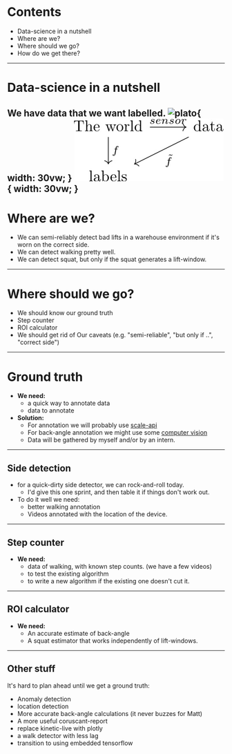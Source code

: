 # Contents
- Data-science in a nutshell
- Where are we?
- Where should we go?
- How do we get there?
---
# Data-science in a nutshell
We have data that we want labelled.
![plato](https://upload.wikimedia.org/wikipedia/commons/b/b4/Platon.jpg){ width: 30vw; }
![cd](assets/datascience_cd.jpg){ width: 30vw; }
---
# Where are we?
 - We can semi-reliably detect bad lifts in a warehouse environment if it's worn on the correct side.
 - We can detect walking pretty well.
 - We can detect squat, but only if the squat generates a lift-window.

---
# Where should we go?
- We should know our ground truth
- Step counter
- ROI calculator
- We should get rid of Our caveats (e.g. "semi-reliable", "but only if ..", "correct side")
---

# Ground truth
- **We need:**
  - a quick way to annotate data
  - data to annotate
- **Solution:**
  - For annotation we will probably use [scale-api](https://www.scaleapi.com/)
  - For back-angle annotation we might use some [computer vision](https://www.youtube.com/watch?v=tKfkGttx0qs)
  - Data will be gathered by myself and/or by an intern.

---
## Side detection
- for a quick-dirty side detector, we can rock-and-roll today.
  - I'd give this one sprint, and then table it if things don't work out.
- To do it well we need:
  - better walking annotation
  - Videos annotated with the location of the device.

---
## Step counter
- **We need:**
  - data of walking, with known step counts. (we have a few videos)
  - to test the existing algorithm
  - to write a new algorithm if the existing one doesn't cut it.

---
## ROI calculator
- **We need:**
  - An accurate estimate of back-angle
  - A squat estimator that works independently of lift-windows.

---
## Other stuff
It's hard to plan ahead until we get a ground truth:
- Anomaly detection
- location detection
- More accurate back-angle calculations (it never buzzes for Matt)
- A more useful coruscant-report
- replace kinetic-live with plotly
- a walk detector with less lag
- transition to using embedded tensorflow
